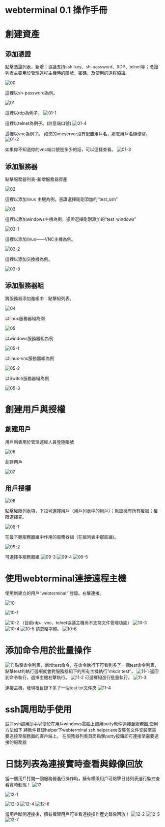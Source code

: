 # webterminal 0.1 操作手冊

# 創建資產

## 添加憑證
點擊憑證列表，新增；協議支持ssh-key、sh-password、RDP、telnet等；憑證列表主要用於管理遠程主機時的賬號、密碼，及使用的遠程協議。

![00](./img/00.png  "00")

這裡以sh-password為例。

![01](./img/01.png  "01")

這裡以rdp為例子。
![01-1](./img/01-1.png  "01-1")

這裡以telnet為例子。(註意端口號)
![01-4](./img/01-4.png  "01-4")

這裡以vnc為例子。 如您的vncserver沒有配置用戶名，那麼用戶名隨便寫。
![01-2](./img/01-2.png  "01-2")

如果你不知道你的vnc端口號是多少的話，可以這樣查看。
![01-3](./img/01-3.png  "01-3")


## 添加服務器

點擊服務器列表-新增服務器資產

![02](./img/02.png  "02")

這裡以添加linux 主機為例。憑證選擇剛剛添加的“test_ssh”

![03](./img/03.png  "03")

這裡以添加windows主機為例。憑證選擇剛剛添加的“test_windows”

![03-1](./img/03-1.png  "03-1")

這裡以添加linux——VNC主機為例。

![03-2](./img/03-2.png  "03-2")

這裡以添加交換機為例。

![03-3](./img/03-3.png  "03-3")

## 添加服務器組
將服務器添加進組中：點擊組列表。

![04](./img/04.png  "04")

以linux服務器組為例

![05](./img/05.png  "05")

以windows服務器組為例

![05-1](./img/05-1.png  "05-1")

以linux-vnc服務器組為例

![05-2](./img/05-2.png  "05-2")

以Switch服務器組為例

![05-3](./img/05-3.png  "05-3")

# 創建用戶與授權

## 創建用戶
用戶列表用於管理運維人員登陸賬號

![06](./img/06.png  "06")

創建用戶

![07](./img/07.png  "07")


## 用戶授權

![08](./img/08.png  "08")

點擊權限列表項，下拉可選擇用戶（用戶列表中的用戶）；默認擁有所有權限；權限選擇完。

![09-1](./img/09-1.png  "09-1")

在最下麵服務器組中作用的服務器組（在組列表中那些組)。

![09-2](./img/09-2.png  "09-2")

可選擇多服務器組
![09-3](./img/09-3.png  "09-3")
![09-4](./img/09-4.png  "09-4")
![09-5](./img/09-5.png  "09-5")

# 使用webterminal連接遠程主機

使用新建立的用戶“webterminal” 登錄。右擊連接。

![10](./img/10.png  "10")

![10-1](./img/10-1.png  "10-1")

![10-2](./img/10-2.png  "10-2")
（目前rdp、vnc、telnet協議主機尚不支持文件管理功能）
![10-3](./img/10-3.png  "10-3")
![10-4](./img/10-4.png  "10-4")
![10-5](./img/10-5.png  "10-5")
請忽略字體。
![10-6](./img/10-6.png  "10-6")

# 添加命令用於批量操作

![11](./img/11.png  "11")
點擊命令列表，新增test命令，在命令執行下可看到多了一個test命令列表，點擊test的執行選項就會對服務器組下的所有主機執行”mkdir test”，
![11-1](./img/11-1.png  "11-1")
返回到命令執行，選擇主機右擊執行。
![11-2](./img/11-2.png  "11-2")
可選擇組進行批量執行。
![11-3](./img/11-3.png  "11-3")

連接主機，發現根目錄下多了一個test.txt文件夾
![11-4](./img/11-4.png  "11-4")

# ssh調用助手使用
註冊ssh調用助手以便於在用戶windows電腦上調用putty軟件連接至服務器,使用方法如下
將軟件目錄helper下webterminal ssh helper.exe安裝包文件安裝至需要連接至服務器的客戶端上。
在服務器列表頁面點擊putty按鈕即可連接至需要連接的服務器

# 日誌列表為連接實時查看與錄像回放

當一個用戶打開一個服務器進行操作時，擁有權限用戶可點擊日誌列表進行監控查看實時動態！
![12](./img/12.png  "12")

![12-1](./img/12-1.png  "12-1")

![12-3](./img/12-3.png  "12-3")
![12-4](./img/12-4.png  "12-4")
![12-6](./img/12-6.png  "12-6")

當用戶斷開連接後，擁有權限用戶可查看連接操作歷史錄像回放！
![12-2](./img/12-2.png  "12-2")
![12-5](./img/12-5.png  "12-5")
![12-7](./img/12-7.png  "12-7")
